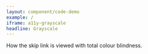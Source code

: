```yaml
---
layout: component/code-demo
example: /
iframe: a11y-grayscale
headline: Grayscale
---
```



How the skip link is viewed with total colour blindness.

